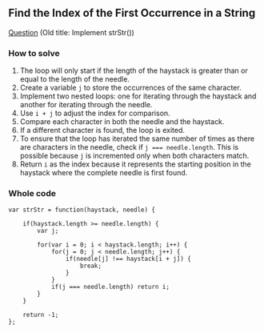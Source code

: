 ## Find the Index of the First Occurrence in a String

[Question](https://leetcode.com/problems/find-the-index-of-the-first-occurrence-in-a-string/description/) (Old title: Implement strStr())

### How to solve

1. The loop will only start if the length of the haystack is greater than or equal to the length of the needle.
2. Create a variable `j` to store the occurrences of the same character.
3. Implement two nested loops: one for iterating through the haystack and another for iterating through the needle.
4. Use `i + j` to adjust the index for comparison.
5. Compare each character in both the needle and the haystack.
6. If a different character is found, the loop is exited.
7. To ensure that the loop has iterated the same number of times as there are characters in the needle, check if `j === needle.length`. This is possible because `j` is incremented only when both characters match.
8. Return `i` as the index because it represents the starting position in the haystack where the complete needle is first found.

### Whole code

```
var strStr = function(haystack, needle) {

    if(haystack.length >= needle.length) {
        var j;

        for(var i = 0; i < haystack.length; i++) {
            for(j = 0; j < needle.length; j++) {
                if(needle[j] !== haystack[i + j]) {
                    break;
                }
            }
            if(j === needle.length) return i;
        }
    }

    return -1;
};
```
